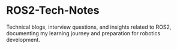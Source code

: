 # ROS2-Tech-Notes
Technical blogs, interview questions, and insights related to ROS2, documenting my learning journey and preparation for robotics development.
